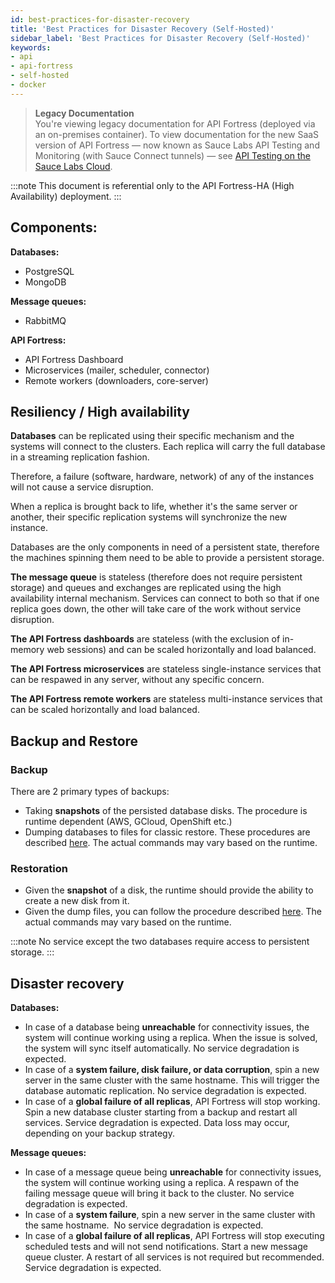 ```yaml
---
id: best-practices-for-disaster-recovery
title: 'Best Practices for Disaster Recovery (Self-Hosted)'
sidebar_label: 'Best Practices for Disaster Recovery (Self-Hosted)'
keywords:
- api
- api-fortress
- self-hosted
- docker
---
```


<head>
  <meta name="robots" content="noindex" />
</head>

> **Legacy Documentation**<br/>You're viewing legacy documentation for API Fortress (deployed via an on-premises container). To view documentation for the new SaaS version of API Fortress &#8212; now known as Sauce Labs API Testing and Monitoring (with Sauce Connect tunnels) &#8212; see [API Testing on the Sauce Labs Cloud](/api-testing/).

:::note
This document is referential only to the API Fortress-HA (High Availability) deployment.
:::

## **Components:**

**Databases:**

- PostgreSQL
- MongoDB

**Message queues:**

- RabbitMQ

**API Fortress:**

- API Fortress Dashboard
- Microservices (mailer, scheduler, connector)
- Remote workers (downloaders, core-server)

## Resiliency / High availability

**Databases** can be replicated using their specific mechanism and the systems will connect to the clusters. Each replica will carry the full database in a streaming replication fashion.

Therefore, a failure (software, hardware, network) of any of the instances will not cause a service disruption.

When a replica is brought back to life, whether it's the same server or another, their specific replication systems will synchronize the new instance.

Databases are the only components in need of a persistent state, therefore the machines spinning them need to be able to provide a persistent storage.

**The message queue** is stateless (therefore does not require persistent storage) and queues and exchanges are replicated using the high availability internal mechanism. Services can connect to both so that if one replica goes down, the other will take care of the work without service disruption.

**The API Fortress dashboards** are stateless (with the exclusion of in-memory web sessions) and can be scaled horizontally and load balanced.

**The API Fortress microservices** are stateless single-instance services that can be respawed in any server, without any specific concern.

**The API Fortress remote workers** are stateless multi-instance services that can be scaled horizontally and load balanced.

## Backup and Restore

### Backup

There are 2 primary types of backups:

- Taking **snapshots** of the persisted database disks. The procedure is runtime dependent (AWS, GCloud, OpenShift etc.)
- Dumping databases to files for classic restore. These procedures are described [here](https://apifortress.com/doc/backing-up-your-data-on-premises-only/). The actual commands may vary based on the runtime.

### Restoration

- Given the **snapshot** of a disk, the runtime should provide the ability to create a new disk from it.
- Given the dump files, you can follow the procedure described [here](https://apifortress.com/doc/backing-up-your-data-on-premises-only/). The actual commands may vary based on the runtime.

:::note
No service except the two databases require access to persistent storage.
:::

## Disaster recovery

**Databases:**

- In case of a database being **unreachable** for connectivity issues, the system will continue working using a replica. When the issue is solved, the system will sync itself automatically. No service degradation is expected.
- In case of a **system failure, disk failure, or data corruption**, spin a new server in the same cluster with the same hostname. This will trigger the database automatic replication. No service degradation is expected.
- In case of a **global failure of all replicas**, API Fortress will stop working. Spin a new database cluster starting from a backup and restart all services. Service degradation is expected. Data loss may occur, depending on your backup strategy.

**Message queues:**

- In case of a message queue being **unreachable** for connectivity issues, the system will continue working using a replica. A respawn of the failing message queue will bring it back to the cluster. No service degradation is expected.
- In case of a **system failure**, spin a new server in the same cluster with the same hostname.  No service degradation is expected.
- In case of a **global failure of all replicas**, API Fortress will stop executing scheduled tests and will not send notifications. Start a new message queue cluster. A restart of all services is not required but recommended. Service degradation is expected.
